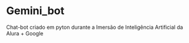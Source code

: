 # Gemini_bot
Chat-bot criado em pyton durante a Imersão de Inteligência Artificial da Alura + Google

